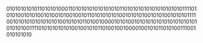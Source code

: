 0101010101011010101000110101010101010101011010101010101010101010111101010100101010010100101001001011010101010100101010100101010010101011110010101010101010101001010101101001000010101001010101010101010101010101010100111101010101010100100101011010010010000100101011010100111001010101010
